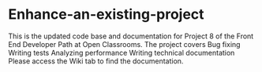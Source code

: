 # Enhance-an-existing-project
This is the updated code base and documentation for Project 8 of the Front End Developer Path at Open Classrooms.  The project covers      Bug fixing     Writing tests     Analyzing performance     Writing technical documentation  Please access the Wiki tab to find the documentation.
